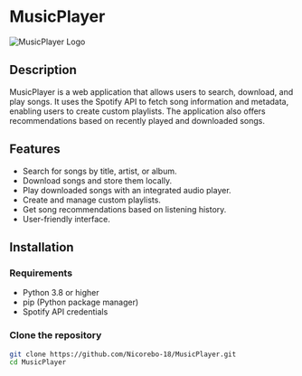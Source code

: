 # MusicPlayer

![MusicPlayer Logo](static/images/logo.png)

## Description

MusicPlayer is a web application that allows users to search, download, and play songs. It uses the Spotify API to fetch song information and metadata, enabling users to create custom playlists. The application also offers recommendations based on recently played and downloaded songs.

## Features

- Search for songs by title, artist, or album.
- Download songs and store them locally.
- Play downloaded songs with an integrated audio player.
- Create and manage custom playlists.
- Get song recommendations based on listening history.
- User-friendly interface.

## Installation

### Requirements

- Python 3.8 or higher
- pip (Python package manager)
- Spotify API credentials

### Clone the repository

```bash
git clone https://github.com/Nicorebo-18/MusicPlayer.git
cd MusicPlayer

